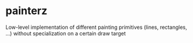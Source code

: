 # painterz
Low-level implementation of different painting primitives (lines, rectangles, ...) without specialization on a certain draw target
